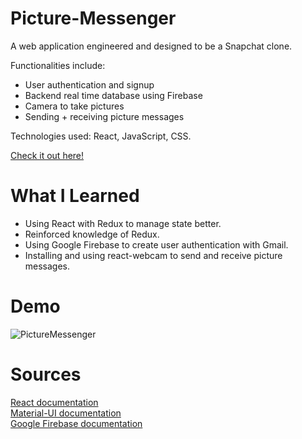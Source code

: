 # Picture-Messenger
<p>
A web application engineered and designed to be a Snapchat clone.

Functionalities include:
- User authentication and signup
- Backend real time database using Firebase
- Camera to take pictures
- Sending + receiving picture messages

Technologies used: React, JavaScript, CSS.

<a href='https://picture-messaging.web.app/'>Check it out here!</a>
</p>

# What I Learned
<ul>
    <li>
    Using React with Redux to manage state better.
    </li>
    <li>
    Reinforced knowledge of Redux.
    </li>
    <li>
    Using Google Firebase to create user authentication with Gmail.
    </li>
    <li>
    Installing and using react-webcam to send and receive picture messages.
    </li>
</ul>

# Demo
![PictureMessenger](https://im7.ezgif.com/tmp/ezgif-7-08c557005607.gif)

# Sources
<a href="https://reactjs.org/docs/getting-started.html"> React documentation </a><br/>
<a href="https://material-ui.com/getting-started/installation/"> Material-UI documentation </a><br/>
<a href='https://firebase.google.com/docs/'> Google Firebase documentation </a>

